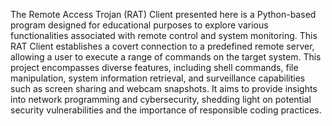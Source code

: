 The Remote Access Trojan (RAT) Client presented here is a Python-based 
program designed for educational purposes to explore various functionalities 
associated with remote control and system monitoring. This RAT Client 
establishes a covert connection to a predefined remote server, allowing a user to 
execute a range of commands on the target system. This project encompasses 
diverse features, including shell commands, file manipulation, system 
information retrieval, and surveillance capabilities such as screen sharing and 
webcam snapshots. It aims to provide insights into network programming and 
cybersecurity, shedding light on potential security vulnerabilities and the 
importance of responsible coding practices.
